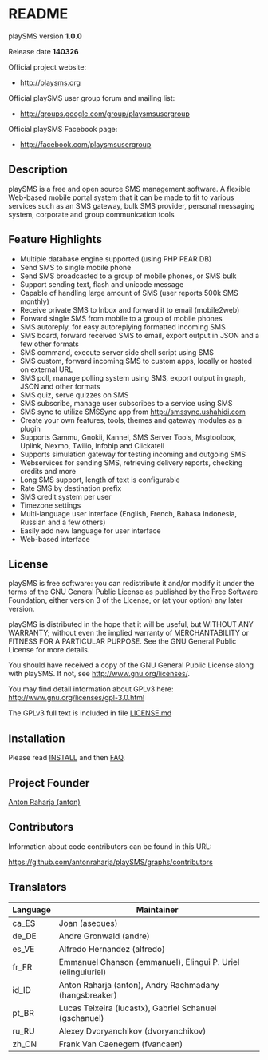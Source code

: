# README

playSMS version **1.0.0**

Release date **140326**

Official project website:

* http://playsms.org

Official playSMS user group forum and mailing list:

* http://groups.google.com/group/playsmsusergroup

Official playSMS Facebook page:

* http://facebook.com/playsmsusergroup


## Description

playSMS is a free and open source SMS management software. A flexible Web-based mobile portal system that it can be made to fit to various services such as an SMS gateway, bulk SMS provider, personal messaging system, corporate and group communication tools


## Feature Highlights

* Multiple database engine supported (using PHP PEAR DB)
* Send SMS to single mobile phone
* Send SMS broadcasted to a group of mobile phones, or SMS bulk
* Support sending text, flash and unicode message
* Capable of handling large amount of SMS (user reports 500k SMS monthly)
* Receive private SMS to Inbox and forward it to email (mobile2web)
* Forward single SMS from mobile to a group of mobile phones 
* SMS autoreply, for easy autoreplying formatted incoming SMS
* SMS board, forward received SMS to email, export output in JSON and a
  few other formats
* SMS command, execute server side shell script using SMS
* SMS custom, forward incoming SMS to custom apps, locally or hosted on
  external URL
* SMS poll, manage polling system using SMS, export output in graph, JSON
  and other formats
* SMS quiz, serve quizzes on SMS
* SMS subscribe, manage user subscribes to a service using SMS
* SMS sync to utilize SMSSync app from http://smssync.ushahidi.com
* Create your own features, tools, themes and gateway modules as a plugin
* Supports Gammu, Gnokii, Kannel, SMS Server Tools, Msgtoolbox, Uplink,
  Nexmo, Twilio, Infobip and Clickatell
* Supports simulation gateway for testing incoming and outgoing SMS
* Webservices for sending SMS, retrieving delivery reports, checking
  credits and more
* Long SMS support, length of text is configurable
* Rate SMS by destination prefix
* SMS credit system per user
* Timezone settings
* Multi-language user interface (English, French, Bahasa Indonesia,
  Russian and a few others)
* Easily add new language for user interface
* Web-based interface


## License

playSMS is free software: you can redistribute it and/or modify it under the terms of the GNU General Public License as published by the Free Software Foundation, either version 3 of the License, or (at your option) any later version.

playSMS is distributed in the hope that it will be useful, but WITHOUT ANY
WARRANTY; without even the implied warranty of MERCHANTABILITY or FITNESS FOR A PARTICULAR PURPOSE.  See the GNU General Public License for more details.

You should have received a copy of the GNU General Public License along with playSMS. If not, see <http://www.gnu.org/licenses/>.

You may find detail information about GPLv3 here:
http://www.gnu.org/licenses/gpl-3.0.html

The GPLv3 full text is included in file [LICENSE.md](LICENSE.md)


## Installation

Please read [INSTALL](documents/INSTALL.md "playSMS installation document") and then [FAQ](documents/FAQ.md "Frequently Asked Questions").


## Project Founder

[Anton Raharja (anton)](http://antonraharja.com "Anton Raharja")


## Contributors

Information about code contributors can be found in this URL:

https://github.com/antonraharja/playSMS/graphs/contributors


## Translators

Language | Maintainer
-------- | ----------
ca_ES    | Joan (aseques)
de_DE    | Andre Gronwald (andre)
es_VE    | Alfredo Hernandez (alfredo)
fr_FR    | Emmanuel Chanson (emmanuel), Elingui P. Uriel (elinguiuriel)
id_ID    | Anton Raharja (anton), Andry Rachmadany (hangsbreaker)
pt_BR    | Lucas Teixeira (lucastx), Gabriel Schanuel (gschanuel)
ru_RU    | Alexey Dvoryanchikov (dvoryanchikov)
zh_CN    | Frank Van Caenegem (fvancaen)
